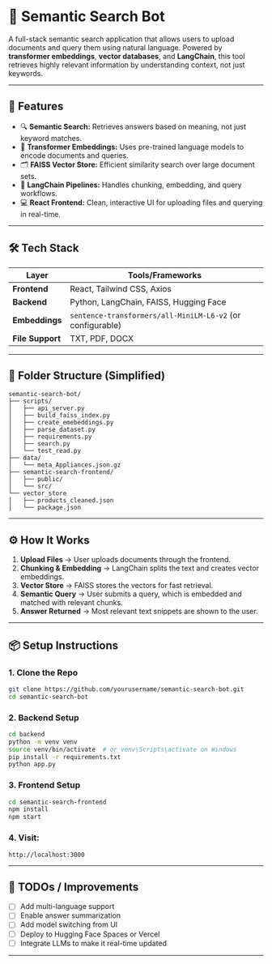 # 📘 Semantic Search Bot

A full-stack semantic search application that allows users to upload documents and query them using natural language. Powered by **transformer embeddings**, **vector databases**, and **LangChain**, this tool retrieves highly relevant information by understanding context, not just keywords.

---

## 🚀 Features

- 🔍 **Semantic Search:** Retrieves answers based on meaning, not just keyword matches.
- 🧠 **Transformer Embeddings:** Uses pre-trained language models to encode documents and queries.
- 🗂 **FAISS Vector Store:** Efficient similarity search over large document sets.
- 🧵 **LangChain Pipelines:** Handles chunking, embedding, and query workflows.
- 💻 **React Frontend:** Clean, interactive UI for uploading files and querying in real-time.

---

## 🛠 Tech Stack

| Layer         | Tools/Frameworks                              |
|---------------|-----------------------------------------------|
| **Frontend**  | React, Tailwind CSS, Axios                    |
| **Backend**   | Python, LangChain, FAISS, Hugging Face        |
| **Embeddings**| `sentence-transformers/all-MiniLM-L6-v2` (or configurable) |
| **File Support** | TXT, PDF, DOCX                            |

---

## 📂 Folder Structure (Simplified)

```
semantic-search-bot/
├── scripts/
│   ├── api_server.py
│   ├── build_faiss_index.py
│   ├── create_emebeddings.py
│   ├── parse_dataset.py
│   ├── requirements.py
│   ├── search.py
│   └── test_read.py
├── data/
│   └── meta_Appliances.json.gz
├── semantic-search-frontend/
│   ├── public/
│   └── src/
└── vector_store
│   ├── products_cleaned.json
│   └── package.json
```

---

## ⚙️ How It Works

1. **Upload Files** → User uploads documents through the frontend.
2. **Chunking & Embedding** → LangChain splits the text and creates vector embeddings.
3. **Vector Store** → FAISS stores the vectors for fast retrieval.
4. **Semantic Query** → User submits a query, which is embedded and matched with relevant chunks.
5. **Answer Returned** → Most relevant text snippets are shown to the user.

---

## 📦 Setup Instructions

### 1. Clone the Repo

```bash
git clone https://github.com/yourusername/semantic-search-bot.git
cd semantic-search-bot
```

### 2. Backend Setup

```bash
cd backend
python -m venv venv
source venv/bin/activate  # or venv\Scripts\activate on Windows
pip install -r requirements.txt
python app.py
```

### 3. Frontend Setup

```bash
cd semantic-search-frontend
npm install
npm start
```

### 4. Visit:

```
http://localhost:3000
```

---

## 📌 TODOs / Improvements

- [ ] Add multi-language support
- [ ] Enable answer summarization
- [ ] Add model switching from UI
- [ ] Deploy to Hugging Face Spaces or Vercel
- [ ] Integrate LLMs to make it real-time updated

---
